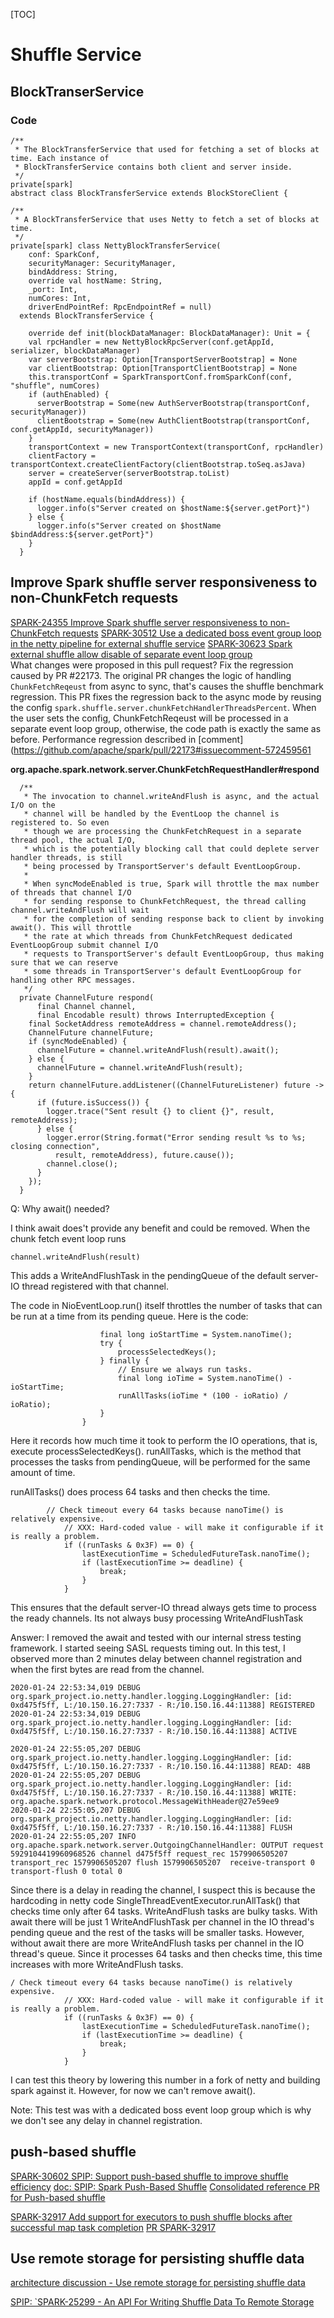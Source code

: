[TOC]

# Shuffle Service
## BlockTranserService
### Code


```
/**
 * The BlockTransferService that used for fetching a set of blocks at time. Each instance of
 * BlockTransferService contains both client and server inside.
 */
private[spark]
abstract class BlockTransferService extends BlockStoreClient {

```


```
/**
 * A BlockTransferService that uses Netty to fetch a set of blocks at time.
 */
private[spark] class NettyBlockTransferService(
    conf: SparkConf,
    securityManager: SecurityManager,
    bindAddress: String,
    override val hostName: String,
    _port: Int,
    numCores: Int,
    driverEndPointRef: RpcEndpointRef = null)
  extends BlockTransferService {
  
    override def init(blockDataManager: BlockDataManager): Unit = {
    val rpcHandler = new NettyBlockRpcServer(conf.getAppId, serializer, blockDataManager)
    var serverBootstrap: Option[TransportServerBootstrap] = None
    var clientBootstrap: Option[TransportClientBootstrap] = None
    this.transportConf = SparkTransportConf.fromSparkConf(conf, "shuffle", numCores)
    if (authEnabled) {
      serverBootstrap = Some(new AuthServerBootstrap(transportConf, securityManager))
      clientBootstrap = Some(new AuthClientBootstrap(transportConf, conf.getAppId, securityManager))
    }
    transportContext = new TransportContext(transportConf, rpcHandler)
    clientFactory = transportContext.createClientFactory(clientBootstrap.toSeq.asJava)
    server = createServer(serverBootstrap.toList)
    appId = conf.getAppId

    if (hostName.equals(bindAddress)) {
      logger.info(s"Server created on $hostName:${server.getPort}")
    } else {
      logger.info(s"Server created on $hostName $bindAddress:${server.getPort}")
    }
  }
```

## Improve Spark shuffle server responsiveness to non-ChunkFetch requests
[SPARK-24355 Improve Spark shuffle server responsiveness to non-ChunkFetch requests](https://issues.apache.org/jira/browse/SPARK-24355)
[SPARK-30512 Use a dedicated boss event group loop in the netty pipeline for external shuffle service](https://issues.apache.org/jira/browse/SPARK-30512)
[SPARK-30623 Spark external shuffle allow disable of separate event loop group](https://issues.apache.org/jira/browse/SPARK-30623)  
What changes were proposed in this pull request? Fix the regression caused by PR #22173.
The original PR changes the logic of handling `ChunkFetchReqeust` from async to sync, that's causes the shuffle benchmark regression.
This PR fixes the regression back to the async mode by reusing the config `spark.shuffle.server.chunkFetchHandlerThreadsPercent`.
When the user sets the config, ChunkFetchReqeust will be processed in a separate event loop group, otherwise, the code path is exactly the same as before.
Performance regression described in [comment](https://github.com/apache/spark/pull/22173#issuecomment-572459561

**org.apache.spark.network.server.ChunkFetchRequestHandler#respond**
```
  /**
   * The invocation to channel.writeAndFlush is async, and the actual I/O on the
   * channel will be handled by the EventLoop the channel is registered to. So even
   * though we are processing the ChunkFetchRequest in a separate thread pool, the actual I/O,
   * which is the potentially blocking call that could deplete server handler threads, is still
   * being processed by TransportServer's default EventLoopGroup.
   *
   * When syncModeEnabled is true, Spark will throttle the max number of threads that channel I/O
   * for sending response to ChunkFetchRequest, the thread calling channel.writeAndFlush will wait
   * for the completion of sending response back to client by invoking await(). This will throttle
   * the rate at which threads from ChunkFetchRequest dedicated EventLoopGroup submit channel I/O
   * requests to TransportServer's default EventLoopGroup, thus making sure that we can reserve
   * some threads in TransportServer's default EventLoopGroup for handling other RPC messages.
   */
  private ChannelFuture respond(
      final Channel channel,
      final Encodable result) throws InterruptedException {
    final SocketAddress remoteAddress = channel.remoteAddress();
    ChannelFuture channelFuture;
    if (syncModeEnabled) {
      channelFuture = channel.writeAndFlush(result).await();
    } else {
      channelFuture = channel.writeAndFlush(result);
    }
    return channelFuture.addListener((ChannelFutureListener) future -> {
      if (future.isSuccess()) {
        logger.trace("Sent result {} to client {}", result, remoteAddress);
      } else {
        logger.error(String.format("Error sending result %s to %s; closing connection",
          result, remoteAddress), future.cause());
        channel.close();
      }
    });
  }   
```

Q: Why await() needed?

I think await does't provide any benefit and could be removed.
When the chunk fetch event loop runs
```
channel.writeAndFlush(result)
```
This adds a WriteAndFlushTask in the pendingQueue of the default server-IO thread registered with that channel.

The code in NioEventLoop.run() itself throttles the number of tasks that can be run at a time from its pending queue.
Here is the code:
```
                    final long ioStartTime = System.nanoTime();
                    try {
                        processSelectedKeys();
                    } finally {
                        // Ensure we always run tasks.
                        final long ioTime = System.nanoTime() - ioStartTime;
                        runAllTasks(ioTime * (100 - ioRatio) / ioRatio);
                    }
                }
```
Here it records how much time it took to perform the IO operations, that is, execute processSelectedKeys(). runAllTasks, which is the method that processes the tasks from pendingQueue, will be performed for the same amount of time.

runAllTasks() does process 64 tasks and then checks the time.
```
        // Check timeout every 64 tasks because nanoTime() is relatively expensive.
            // XXX: Hard-coded value - will make it configurable if it is really a problem.
            if ((runTasks & 0x3F) == 0) {
                lastExecutionTime = ScheduledFutureTask.nanoTime();
                if (lastExecutionTime >= deadline) {
                    break;
                }
            } 
```
This ensures that the default server-IO thread always gets time to process the ready channels. Its not always busy processing WriteAndFlushTask


Answer:
I removed the await and tested with our internal stress testing framework. I started seeing SASL requests timing out. In this test, I observed more than 2 minutes delay between channel registration and when the first bytes are read from the channel.
```
2020-01-24 22:53:34,019 DEBUG org.spark_project.io.netty.handler.logging.LoggingHandler: [id: 0xd475f5ff, L:/10.150.16.27:7337 - R:/10.150.16.44:11388] REGISTERED
2020-01-24 22:53:34,019 DEBUG org.spark_project.io.netty.handler.logging.LoggingHandler: [id: 0xd475f5ff, L:/10.150.16.27:7337 - R:/10.150.16.44:11388] ACTIVE

2020-01-24 22:55:05,207 DEBUG org.spark_project.io.netty.handler.logging.LoggingHandler: [id: 0xd475f5ff, L:/10.150.16.27:7337 - R:/10.150.16.44:11388] READ: 48B
2020-01-24 22:55:05,207 DEBUG org.spark_project.io.netty.handler.logging.LoggingHandler: [id: 0xd475f5ff, L:/10.150.16.27:7337 - R:/10.150.16.44:11388] WRITE: org.apache.spark.network.protocol.MessageWithHeader@27e59ee9
2020-01-24 22:55:05,207 DEBUG org.spark_project.io.netty.handler.logging.LoggingHandler: [id: 0xd475f5ff, L:/10.150.16.27:7337 - R:/10.150.16.44:11388] FLUSH
2020-01-24 22:55:05,207 INFO org.apache.spark.network.server.OutgoingChannelHandler: OUTPUT request 5929104419960968526 channel d475f5ff request_rec 1579906505207 transport_rec 1579906505207 flush 1579906505207  receive-transport 0 transport-flush 0 total 0
```
Since there is a delay in reading the channel, I suspect this is because the hardcoding in netty code
SingleThreadEventExecutor.runAllTask() that checks time only after 64 tasks. WriteAndFlush tasks are bulky tasks. With await there will be just 1 WriteAndFlushTask per channel in the IO thread's pending queue and the rest of the tasks will be smaller tasks.
However, without await there are more WriteAndFlush tasks per channel in the IO thread's queue. Since it processes 64 tasks and then checks time, this time increases with more WriteAndFlush tasks.

```
/ Check timeout every 64 tasks because nanoTime() is relatively expensive.
            // XXX: Hard-coded value - will make it configurable if it is really a problem.
            if ((runTasks & 0x3F) == 0) {
                lastExecutionTime = ScheduledFutureTask.nanoTime();
                if (lastExecutionTime >= deadline) {
                    break;
                }
            }
```
I can test this theory by lowering this number in a fork of netty and building spark against it. However, for now we can't remove await().

Note: This test was with a dedicated boss event loop group which is why we don't see any delay in channel registration.




## push-based shuffle
[SPARK-30602 SPIP: Support push-based shuffle to improve shuffle efficiency](https://issues.apache.org/jira/browse/SPARK-30602)
[doc: SPIP: Spark Push-Based Shuffle](https://docs.google.com/document/d/1mYzKVZllA5Flw8AtoX7JUcXBOnNIDADWRbJ7GI6Y71Q/edit)
[Consolidated reference PR for Push-based shuffle](https://github.com/apache/spark/pull/29808)

[SPARK-32917 Add support for executors to push shuffle blocks after successful map task completion](https://issues.apache.org/jira/browse/SPARK-32917)
[PR SPARK-32917](https://github.com/apache/spark/pull/30312/files)

## Use remote storage for persisting shuffle data
[architecture discussion - Use remote storage for persisting shuffle data](https://issues.apache.org/jira/browse/SPARK-25299)

[SPIP: `SPARK-25299 - An API For Writing Shuffle Data To Remote Storage](https://docs.google.com/document/d/1d6egnL6WHOwWZe8MWv3m8n4PToNacdx7n_0iMSWwhCQ/edit)
